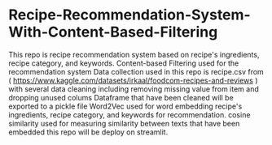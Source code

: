 # Recipe-Recommendation-System-With-Content-Based-Filtering
This repo is recipe recommendation system based on recipe's ingredients, recipe category, and keywords.
Content-based Filtering used for the recommendation system
Data collection used in this repo is recipe.csv from ( https://www.kaggle.com/datasets/irkaal/foodcom-recipes-and-reviews  ) with several data cleaning including removing missing value from item and dropping unused colums
Dataframe that have been cleaned will be exported to a pickle file
Word2Vec used for word embedding recipe's ingredients, recipe category, and keywords for recommendation.
cosine similarity used for measuring similarity between texts that have been embedded
this repo will be deploy on streamlit.



